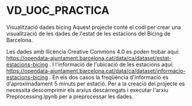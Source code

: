 # VD_UOC_PRACTICA
Visualització dades bicing
Aquest projecte conté el codi per crear una visualització de les dades de l'estat de les estacions del Bicing de Barcelona.

Les dades amb llicència Creative Commons 4.0 es poden trobar aquí: https://opendata-ajuntament.barcelona.cat/data/ca/dataset/estat-estacions-bicing .
I l'informació de l'ubicació de les estacions aquí: https://opendata-ajuntament.barcelona.cat/data/ca/dataset/informacio-estacions-bicing .
En els dos casos la freqüència d'informació es d'aproximadament 5 minuts per estació. Per a la creació del projecte es necessita descomprimir els arxius descàrregats i executar l'arxiu Preprocessing.ipynb per a preprocessar les dades.


